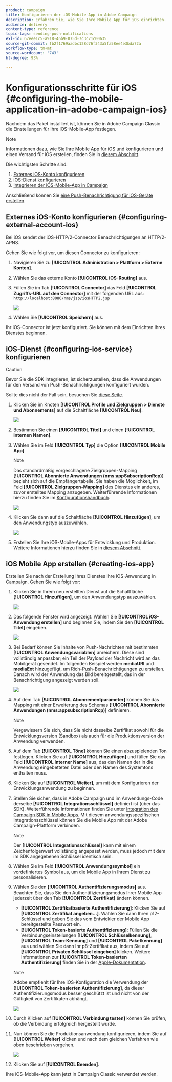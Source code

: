 ```yaml
---
product: campaign
title: Konfigurieren der iOS-Mobile-App in Adobe Campaign
description: Erfahren Sie, wie Sie Ihre Mobile App für iOS einrichten.
audience: delivery
content-type: reference
topic-tags: sending-push-notifications
exl-id: 67eee1c5-a918-46b9-875d-7c3c71c00635
source-git-commit: fb2f1769aadbc128d76f343a5fa58ee4e3bda72a
workflow-type: tm+mt
source-wordcount: '743'
ht-degree: 93%

---
```


# Konfigurationsschritte für iOS {#configuring-the-mobile-application-in-adobe-campaign-ios}

Nachdem das Paket installiert ist, können Sie in Adobe Campaign Classic die Einstellungen für Ihre iOS-Mobile-App festlegen.

>[!NOTE]
>
>Informationen dazu, wie Sie Ihre Mobile App für iOS und konfigurieren und einen Versand für iOS erstellen, finden Sie in [diesem Abschnitt](configuring-the-mobile-application-android.md).

Die wichtigsten Schritte sind:

1. [Externes iOS-Konto konfigurieren](#configuring-external-account-ios)
1. [iOS-Dienst konfigurieren](#configuring-ios-service)
1. [Integrieren der iOS-Mobile-App in Campaign](#creating-ios-app)

Anschließend können Sie [eine Push-Benachrichtigung für iOS-Geräte erstellen](create-notifications-ios.md).


## Externes iOS-Konto konfigurieren {#configuring-external-account-ios}

Bei iOS sendet der iOS-HTTP/2-Connector Benachrichtigungen an HTTP/2-APNS.

Gehen Sie wie folgt vor, um diesen Connector zu konfigurieren:

1. Navigieren Sie zu **[!UICONTROL Administration > Plattform > Externe Konten]**.
1. Wählen Sie das externe Konto **[!UICONTROL iOS-Routing]** aus.
1. Füllen Sie im Tab **[!UICONTROL Connector]** das Feld **[!UICONTROL Zugriffs-URL auf den Connector]** mit der folgenden URL aus: ```http://localhost:8080/nms/jsp/iosHTTP2.jsp```

   ![](assets/nmac_connectors.png)

1. Wählen Sie **[!UICONTROL Speichern]** aus.

Ihr iOS-Connector ist jetzt konfiguriert. Sie können mit dem Einrichten Ihres Dienstes beginnen.

## iOS-Dienst {#configuring-ios-service} konfigurieren

>[!CAUTION]
>
>Bevor Sie die SDK integrieren, ist sicherzustellen, dass die Anwendungen für den Versand von Push-Benachrichtigungen konfiguriert wurden.
>
>Sollte dies nicht der Fall sein, besuchen Sie [diese Seite](https://developer.apple.com/documentation/usernotifications).

1. Klicken Sie im Knoten **[!UICONTROL Profile und Zielgruppen > Dienste und Abonnements]** auf die Schaltfläche **[!UICONTROL Neu]**.

   ![](assets/nmac_service_1.png)

1. Bestimmen Sie einen **[!UICONTROL Titel]** und einen **[!UICONTROL internen Namen]**.
1. Wählen Sie im Feld **[!UICONTROL Typ]** die Option **[!UICONTROL Mobile App]**.

   >[!NOTE]
   >
   >Das standardmäßig vorgeschlagene Zielgruppen-Mapping **[!UICONTROL Abonnierte Anwendungen (nms:appSubscriptionRcp)]** bezieht sich auf die Empfängertabelle. Sie haben die Möglichkeit, im Feld **[!UICONTROL Zielgruppen-Mapping]** des Dienstes ein anderes, zuvor erstelltes Mapping anzugeben. Weiterführende Informationen hierzu finden Sie im [Konfigurationshandbuch](../../configuration/using/about-custom-recipient-table.md).

   ![](assets/nmac_ios.png)

1. Klicken Sie dann auf die Schaltfläche **[!UICONTROL Hinzufügen]**, um den Anwendungstyp auszuwählen.

   ![](assets/nmac_service_2.png)

1. Erstellen Sie Ihre iOS-Mobile-Apps für Entwicklung und Produktion. Weitere Informationen hierzu finden Sie in [diesem Abschnitt](../../delivery/using/configuring-the-mobile-application.md#creating-ios-app).

## iOS Mobile App erstellen {#creating-ios-app}

Erstellen Sie nach der Erstellung Ihres Dienstes Ihre iOS-Anwendung in Campaign. Gehen Sie wie folgt vor:

1. Klicken Sie in Ihrem neu erstellten Dienst auf die Schaltfläche **[!UICONTROL Hinzufügen]**, um den Anwendungstyp auszuwählen.

   ![](assets/nmac_service_2.png)

1. Das folgende Fenster wird angezeigt. Wählen Sie **[!UICONTROL iOS-Anwendung erstellen]** und beginnen Sie, indem Sie den **[!UICONTROL Titel]** eingeben.

   ![](assets/nmac_ios_2.png)

1. Bei Bedarf können Sie Inhalte von Push-Nachrichten mit bestimmten **[!UICONTROL Anwendungsvariablen]** anreichern. Diese sind vollständig anpassbar; ein Teil der Payload der Nachricht wird an das Mobilgerät gesendet.
Im folgenden Beispiel werden **mediaURl** und **mediaExt** hinzugefügt, um Rich-Push-Benachrichtigungen zu erstellen. Danach wird der Anwendung das Bild bereitgestellt, das in der Benachrichtigung angezeigt werden soll.

   ![](assets/nmac_ios_3.png)

1. Auf dem Tab **[!UICONTROL Abonnementparameter]** können Sie das Mapping mit einer Erweiterung des Schemas **[!UICONTROL Abonnierte Anwendungen (nms:appsubscriptionRcp)]** definieren.

   >[!NOTE]
   >
   >Vergewissern Sie sich, dass Sie nicht dasselbe Zertifikat sowohl für die Entwicklungsversion (Sandbox) als auch für die Produktionsversion der Anwendung verwenden.

1. Auf dem Tab **[!UICONTROL Töne]** können Sie einen abzuspielenden Ton festlegen. Klicken Sie auf **[!UICONTROL Hinzufügen]** und füllen Sie das Feld **[!UICONTROL Interner Name]** aus, das den Namen der in die Anwendung eingebetteten Datei oder den Namen des Systemtons enthalten muss.

1. Klicken Sie auf **[!UICONTROL Weiter]**, um mit dem Konfigurieren der Entwicklungsanwendung zu beginnen.

1. Stellen Sie sicher, dass in Adobe Campaign und im Anwendungs-Code derselbe **[!UICONTROL Integrationsschlüssel]** definiert ist (über das SDK). Weiterführende Informationen finden Sie unter [Integration des Campaign SDK in Mobile Apps](../../delivery/using/integrating-campaign-sdk-into-the-mobile-application.md). Mit diesem anwendungsspezifischen Integrationsschlüssel können Sie die Mobile App mit der Adobe Campaign-Plattform verbinden.

   >[!NOTE]
   >
   > Der **[!UICONTROL Integrationsschlüssel]** kann mit einem Zeichenfolgenwert vollständig angepasst werden, muss jedoch mit dem im SDK angegebenen Schlüssel identisch sein.

1. Wählen Sie im Feld **[!UICONTROL Anwendungssymbol]** ein vordefiniertes Symbol aus, um die Mobile App in Ihrem Dienst zu personalisieren.

1. Wählen Sie den **[!UICONTROL Authentifizierungsmodus]** aus. Beachten Sie, dass Sie den Authentifizierungsmodus Ihrer Mobile App jederzeit über den Tab **[!UICONTROL Zertifikat]** ändern können.
   * **[!UICONTROL Zertifikatbasierte Authentifizierung]**: Klicken Sie auf **[!UICONTROL Zertifikat angeben...]**. Wählen Sie dann Ihren p12-Schlüssel und geben Sie das vom Entwickler der Mobile App bereitgestellte Passwort ein.
   * **[!UICONTROL Token-basierte Authentifizierung]**: Füllen Sie die Verbindungseinstellungen **[!UICONTROL Schlüsselkennung]**, **[!UICONTROL Team-Kennung]** und **[!UICONTROL Paketkennung]** aus und wählen Sie dann Ihr p8-Zertifikat aus, indem Sie auf **[!UICONTROL Privaten Schlüssel eingeben]** klicken. Weitere Informationen zur **[!UICONTROL Token-basierten Authentifizierung]** finden Sie in der [Apple-Dokumentation](https://developer.apple.com/documentation/usernotifications/setting_up_a_remote_notification_server/establishing_a_token-based_connection_to_apns).

   >[!NOTE]
   >
   > Adobe empfiehlt für Ihre iOS-Konfiguration die Verwendung der **[!UICONTROL Token-basierten Authentifizierung]**, da dieser Authentifizierungsmodus besser geschützt ist und nicht von der Gültigkeit von Zertifikaten abhängt.

   ![](assets/nmac_ios_4.png)

1. Durch Klicken auf **[!UICONTROL Verbindung testen]** können Sie prüfen, ob die Verbindung erfolgreich hergestellt wurde.

1. Nun können Sie die Produktionsanwendung konfigurieren, indem Sie auf **[!UICONTROL Weiter]** klicken und nach dem gleichen Verfahren wie oben beschrieben vorgehen.

   ![](assets/nmac_ios_5.png)

1. Klicken Sie auf **[!UICONTROL Beenden]**.

Ihre iOS-Mobile-App kann jetzt in Campaign Classic verwendet werden.
